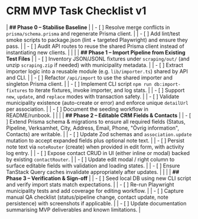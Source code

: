 # CRM MVP Task Checklist v1

| **## Phase 0 – Stabilise Baseline**                          |
| - [ ] Resolve merge conflicts in `prisma/schema.prisma` and regenerate Prisma client. |
| - [ ] Add lint/test smoke scripts to package.json (lint + targeted Playwright) and ensure they pass. |
| - [ ] Audit API routes to reuse the shared Prisma client instead of instantiating new clients. |
|                                                              |
| **## Phase 1 – Import Pipeline from Existing Test Files**    |
| - [ ] Inventory JSON/JSONL fixtures under `scraping/out/` (and unzip `scraping.zip` if needed) with municipality metadata. |
| - [ ] Extract importer logic into a reusable module (e.g. `lib/importer.ts`) shared by API and CLI. |
| - [ ] Refactor `/api/import` to use the shared importer and singleton Prisma client. |
| - [ ] Implement CLI script `npm run db:import-fixtures` to iterate fixtures, invoke importer, and log stats. |
| - [ ] Support `new`, `update`, and `replace` modes with transaction safety. |
| - [ ] Validate municipality existence (auto-create or error) and enforce unique `detailUrl` per association. |
| - [ ] Document the seeding workflow in README/runbook.       |
|                                                              |
| **## Phase 2 – Editable CRM Fields & Contacts**              |
| - [ ] Extend Prisma schema & migrations to ensure all required fields (Status, Pipeline, Verksamhet, City, Address, Email, Phone, "Övrig information", Contacts) are writable. |
| - [ ] Update Zod schemas and `association.update` mutation to accept expanded fields plus optional note text. |
| - [ ] Persist note text via `noteRouter` (create) when provided in edit form, with activity log entry. |
| - [ ] Expose contact CRUD in UI (either inline or modal) backed by existing `contactRouter`. |
| - [ ] Update edit modal / right column to surface editable fields with validation and loading states. |
| - [ ] Ensure TanStack Query caches invalidate appropriately after updates. |
|                                                              |
| **## Phase 3 – Verification & Sign-off**                     |
| - [ ] Seed local DB using new CLI script and verify import stats match expectations. |
| - [ ] Re-run Playwright municipality tests and add coverage for editing workflow. |
| - [ ] Capture manual QA checklist (status/pipeline change, contact update, note persistence) with screenshots if applicable. |
| - [ ] Update documentation summarising MVP deliverables and known limitations. |